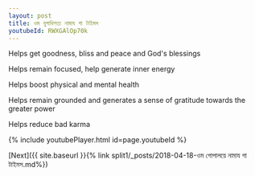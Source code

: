 ```yaml
---
layout: post
title: ওম যুগাধিপত্য নামায গা টাইমস
youtubeId: RWXGAlOp70k
---
```

 
 
Helps get goodness, bliss and peace and God's blessings
 
Helps remain focused, help generate inner energy 
 
Helps boost physical and mental health 
 
Helps remain grounded and generates a sense of gratitude towards the greater power 
 
Helps reduce bad karma
 
 
 
 


{% include youtubePlayer.html id=page.youtubeId %}
 
[Next]({{ site.baseurl }}{% link  split1/_posts/2018-04-18-ওম গোপালয়ে নামায গা টাইমস.md%})
 
